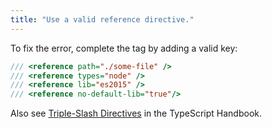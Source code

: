 ```yaml
---
title: "Use a valid reference directive."
---
```


To fix the error, complete the tag by adding a valid key:

```ts
/// <reference path="./some-file" />
/// <reference types="node" />
/// <reference lib="es2015" />
/// <reference no-default-lib="true"/>
```

Also see
[Triple-Slash Directives](https://www.typescriptlang.org/docs/handbook/triple-slash-directives.html)
in the TypeScript Handbook.
